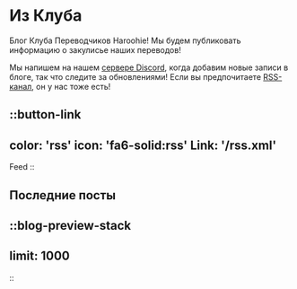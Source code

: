 # Из Клуба

Блог Клуба Переводчиков Haroohie! Мы будем публиковать информацию о закулисье наших переводов!

Мы напишем на нашем [сервере Discord](https://discord.gg/nesRSbpeFM), когда добавим новые записи в блоге, так что следите за обновлениями!
Если вы предпочитаете [RSS-канал](/rss.xml), он у нас тоже есть!

::button-link
---
color: 'rss'
icon: 'fa6-solid:rss'
Link: '/rss.xml'
---
Feed
::

## Последние посты
::blog-preview-stack
---
limit: 1000
---
::